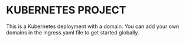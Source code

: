 # KUBERNETES PROJECT

This is a Kubernetes deployment with a domain. 
You can add your own domains in the ingress.yaml file to get started globally.
